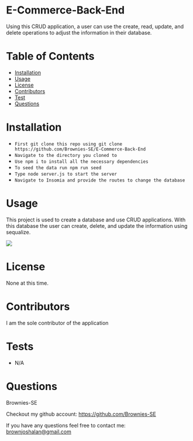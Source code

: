 # E-Commerce-Back-End

Using this CRUD application, a user can use the create, read, update, and delete operations to adjust the information in their database.

# Table of Contents

- [Installation](#installation)
- [Usage](#usage)
- [License](#license)
- [Contributors](#contributors)
- [Test](#tests)
- [Questions](#questions)

# Installation

- `First git clone this repo using git clone https://github.com/Brownies-SE/E-Commerce-Back-End`
- `Navigate to the directory you cloned to`
- `Use npm i to install all the necessary dependencies`
- `To seed the data run npm run seed`
- `Type node server.js to start the server`
- `Navigate to Insomia and provide the routes to change the database`

# Usage

This project is used to create a database and use CRUD applications. With this database the user can create, delete, and update the information using sequalize.

<img src = https://j.gifs.com/mqZ4DG.gif>

# License

None at this time.

# Contributors

I am the sole contributor of the application

# Tests

- N/A

# Questions

Brownies-SE

Checkout my github account: https://github.com/Brownies-SE

If you have any questions feel free to contact me: brownjoshalan@gmail.com
